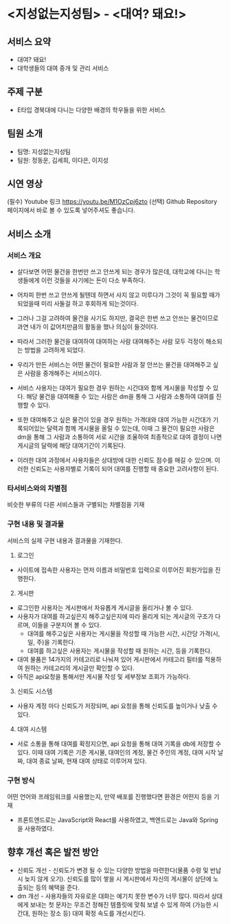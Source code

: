 # <지성없는지성팀> - <대여? 돼요!>
## 서비스 요약
- 대여? 돼요!
- 대학생들의 대여 중개 및 관리 서비스

## 주제 구분
-	E타입 경북대에 다니는 다양한 배경의 학우들을 위한 서비스

## 팀원 소개
- 팀명: 지성없는지성팀
- 팀원: 정동운, 김세희, 이다은, 이지성

## 시연 영상
(필수) Youtube 링크
https://youtu.be/M1OzCpj6zto
(선택) Github Repository 페이지에서 바로 볼 수 있도록 넣어주셔도 좋습니다.

## 서비스 소개
### 서비스 개요
- 살다보면 어떤 물건을 한번만 쓰고 안쓰게 되는 경우가 많은데, 대학교에 다니는 학생들에게 이런 것들을 사기에는 돈이 다소 부족하다.
- 어차피 한번 쓰고 안쓰게 될텐데 하면서 사지 않고 미루다가 그것이 꼭 필요할 때가 되었을때 미리 사둘걸 하고 후회하게 되는것이다.
- 그러나 그걸 고려하여 물건을 사기도 하지만, 결국은 한번 쓰고 안쓰는 물건이므로 과연 내가 이 값어치만큼의 활동을 했나 의심이 들것이다.

- 따라서 그러한 물건을 대여하여 대여하는 사람 대여해주는 사람 모두 걱정이 해소되는 방법을 고려하게 되었다.

- 우리가 만든 서비스는 어떤 물건이 필요한 사람과 잘 안쓰는 물건을 대여해주고 싶은 사람을 중개해주는 서비스이다.

- 서비스 사용자는 대여가 필요한 경우 원하는 시간대와 함께 게시물을 작성할 수 있다.
해당 물건을 대여해줄 수 있는 사람은 dm을 통해 그 사람과 소통하여 대여를 진행할 수 있다.

- 또한 대여해주고 싶은 물건이 있을 경우 원하는 가격대와 대여 가능한 시간대가 기록되어있는 달력과 함께 게시물을 올릴 수 있는데, 이때
그 물건이 필요한 사람은 dm을 통해 그 사람과 소통하여 서로 시간을 조율하여 최종적으로 대여 결정이 나면
게시글의 달력에 해당 대여기간이 기록된다.

- 이러한 대여 과정에서 사용자들은 상대방에 대한 신뢰도 점수를 매길 수 있으며. 이러한 신뢰도는 사용자별로 기록이 되어 대여를 진행할 때 중요한 고려사항이 된다.
### 타서비스와의 차별점
비슷한 부류의 다른 서비스들과 구별되는 차별점을 기재

### 구현 내용 및 결과물
서비스의 실제 구현 내용과 결과물을 기재한다.
1. 로그인
  - 사이트에 접속한 사용자는 먼저 이름과 비밀번호 입력으로 이루어진 회원가입을 진행한다.
2. 게시판
  - 로그인한 사용자는 게시판에서 자유롭게 게시글을 올리거나 볼 수 있다.
  - 사용자가 대여를 하고싶은지 해주고싶은지에 따라 올리게 되는 게시글의 구조가 다르며, 이들을 구분지어 볼 수 있다.
    - 대여를 해주고싶은 사용자는 게시물을 작성할 때 가능한 시간, 시간당 가격(시, 일, 주)을 기록한다.
    - 대여를 하고싶은 사용자는 게시물을 작성할 때 원하는 시간,  등을 기록한다.
  - 대여 물품은 14가지의 카테고리로 나눠져 있어 게시판에서 카테고리 필터를 적용하여 원하는 카테고리의 게시글만 확인할 수 있다.
  - 아직은 api요청을 통해서만 게시물 작성 및 세부정보 조회가 가능하다.
3. 신뢰도 시스템
  - 사용자 계정 마다 신뢰도가 저장되며, api 요청을 통해 신뢰도를 높이거나 낮출 수 있다.
4. 대여 시스템
  - 서로 소통을 통해 대여를 확정지으면, api 요청을 통해 대여 기록을 db에 저장할 수 있다. 이때 대여 기록은 기준 게시물, 대여인의 계정, 물건 주인의 계정, 대여 시작 날짜, 대여 종료 날짜, 현재 대여 상태로 이루어져 있다.

### 구현 방식
어떤 언어와 프레임워크를 사용했는지, 만약 배포를 진행했다면 환경은 어떤지 등을 기재
- 프론트엔드로는 JavaScript와 React를 사용하였고, 백엔드로는 Java와 Spring을 사용하였다.

## 향후 개선 혹은 발전 방안
- 신뢰도 개선 - 신뢰도가 변경 될 수 있는 다양한 방법을 마련한다(물품 수령 및 반납시 늦지 않게 오기). 신뢰도를 많이 쌓을 시 게시판에서 자신의 게시물이 상단에 노출되는 등의 혜택을 준다.
- dm 개선 - 사용자들의 자유로운 대화는 예기치 못한 변수가 너무 많다. 따라서 상대에게 보내는 첫 문자는 무조건 정해진 템플릿에 맞춰 보낼 수 있게 하여 (가능한 시간대, 원하는 장소 등) 대여 확정 속도를 개선시킨다.
